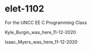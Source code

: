 # elet-1102
For the UNCC EE C Programming Class

Kyle_Burgin_was_here_11-12-2020 

Isaac_Myers_was_here_11-12-2020
